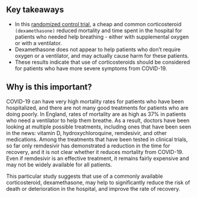 ## Key takeaways

* In this [randomized control trial](https://researchexplained.neil.gg/edu/randomized-control-trial), a cheap and common corticosteroid `(dexamethasone)` reduced mortality and time spent in the hospital for patients who needed help breathing - either with supplemental oxygen or with a ventilator.
* Dexamethasone does not appear to help patients who don’t require oxygen or a ventilator, and may actually cause harm for these patients.
* These results indicate that use of corticosteroids should be considered for patients who have more severe symptoms from COVID-19.

## Why is this important?

COVID-19 can have very high mortality rates for patients who have been hospitalized, and there are not many good treatments for patients who are doing poorly. In England, rates of mortality are as high as 37% in patients who need a ventilator to help them breathe. As a result, doctors have been looking at multiple possible treatments, including ones that have been seen in the news: vitamin D, hydroxychloroquine, remdesivir, and other medications. Among the treatments that have been tested in clinical trials, so far only remdesivir has demonstrated a reduction in the time for recovery, and it is not clear whether it reduces mortality from COVID-19. Even if remdesivir is an effective treatment, it remains fairly expensive and may not be widely available for all patients.

This particular study suggests that use of a commonly available corticosteroid, dexamethasone, may help to significantly reduce the risk of death or deterioration in the hospital, and improve the rate of recovery.

